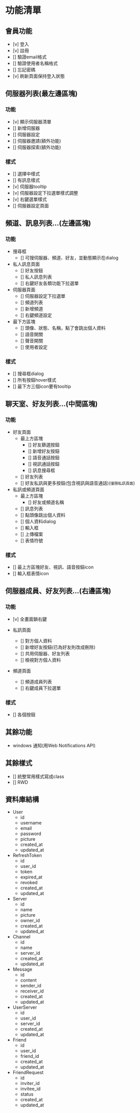 # 功能清單

## 會員功能

- [v] 登入
- [v] 註冊
- [] 驗證email格式
- [] 驗證使用者名稱格式
- [] 忘記密碼
- [v] 刷新頁面保持登入狀態

## 伺服器列表(最左邊區塊)

### 功能

- [v] 顯示伺服器清單
- [] 新增伺服器
- [] 伺服器設定
- [] 伺服器邀請(額外功能)
- [] 伺服器探索(額外功能)

### 樣式

- [] 選擇中樣式
- [] 有訊息樣式
- [v] 伺服器tooltip
- [v] 伺服器設定下拉選單樣式調整
- [v] 右鍵選單樣式
- [] 伺服器設定頁面

## 頻道、訊息列表...(左邊區塊)

### 功能

- 搜尋框
  - [] 可搜伺服器、頻道、好友，並動態顯示在dialog
- 私人訊息頁面
  - [] 好友按鈕
  - [] 私人訊息列表
  - [] 右鍵好友各類功能下拉選單
- 伺服器頁面
  - [] 伺服器設定下拉選單
  - [] 頻道列表
  - [] 新增頻道
  - [] 右鍵頻道設定
- 最下方區塊
  - [] 頭像、狀態、名稱，點了會跳出個人資料
  - [] 語音開關
  - [] 聲音開關
  - [] 使用者設定

### 樣式

- [] 搜尋框dialog
- [] 所有按鈕hover樣式
- [] 最下方三個icon要有tooltip

## 聊天室、好友列表...(中間區塊)

### 功能

- 好友頁面
  - 最上方區塊
    - [] 好友篩選按鈕
    - [] 新增好友按鈕
    - [] 語音通話按鈕
    - [] 視訊通話按鈕
    - [] 訊息搜尋框
  - [] 好友列表
  - [] 好友私訊與更多按鈕(包含視訊與語音通話)(`僅限私訊頁面`)
- 私訊或頻道頁面
  - 最上方區塊
    - [] 好友或頻道名稱
  - [] 訊息列表
  - [] 點頭像跳出個人資料
  - [] 個人資料dialog
  - [] 輸入框
  - [] 上傳檔案
  - [] 表情符號

### 樣式

- [] 最上方區塊好友、視訊、語音按鈕icon
- [] 輸入框表情icon

## 伺服器成員、好友列表...(右邊區塊)

### 功能

- [v] 全畫面鎖右鍵

- 私訊頁面
  - [] 對方個人資料
  - [] 新增好友按鈕(已為好友則改成刪除)
  - [] 共用伺服器、好友列表
  - [] 檢視對方個人資料
- 頻道頁面
  - [] 頻道成員列表
  - [] 右鍵成員下拉選單

### 樣式

- [] 各個按鈕

## 其餘功能

- windows 通知(用Web Notifications API)

## 其餘樣式

- [] 統整常用樣式寫成class
- [] RWD

## 資料庫結構

- User
  - id
  - username
  - email
  - password
  - picture
  - created_at
  - updated_at
- RefreshToken
  - id
  - user_id
  - token
  - expired_at
  - revoked
  - created_at
  - updated_at
- Server
  - id
  - name
  - picture
  - owner_id
  - created_at
  - updated_at
- Channel
  - id
  - name
  - server_id
  - created_at
  - updated_at
- Message
  - id
  - content
  - sender_id
  - receiver_id
  - created_at
  - updated_at
- UserServer
  - id
  - user_id
  - server_id
  - created_at
  - updated_at
  <!-- - UserChannel
  - id
  - user_id
  - channel_id
  - created_at
  - updated_at -->
- Friend
  - id
  - user_id
  - friend_id
  - created_at
  - updated_at
- FriendRequest
  - id
  - inviter_id
  - invitee_id
  - status
  - created_at
  - updated_at
